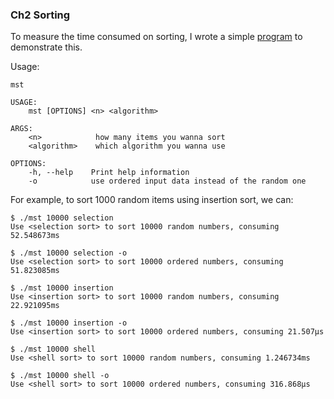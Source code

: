 ### Ch2 Sorting

To measure the time consumed on sorting, I wrote a simple [program](https://github.com/SteveLauC/Algorithms-4th-Edition/tree/main/Ch2/time_measure) to demonstrate
this.

Usage:
```shell
mst

USAGE:
    mst [OPTIONS] <n> <algorithm>

ARGS:
    <n>            how many items you wanna sort
    <algorithm>    which algorithm you wanna use

OPTIONS:
    -h, --help    Print help information
    -o            use ordered input data instead of the random one
```

For example, to sort 1000 random items using insertion sort, we can:

```shell
$ ./mst 10000 selection
Use <selection sort> to sort 10000 random numbers, consuming 52.548673ms

$ ./mst 10000 selection -o
Use <selection sort> to sort 10000 ordered numbers, consuming 51.823085ms

$ ./mst 10000 insertion
Use <insertion sort> to sort 10000 random numbers, consuming 22.921095ms

$ ./mst 10000 insertion -o
Use <insertion sort> to sort 10000 ordered numbers, consuming 21.507µs

$ ./mst 10000 shell
Use <shell sort> to sort 10000 random numbers, consuming 1.246734ms

$ ./mst 10000 shell -o
Use <shell sort> to sort 10000 ordered numbers, consuming 316.868µs
```
